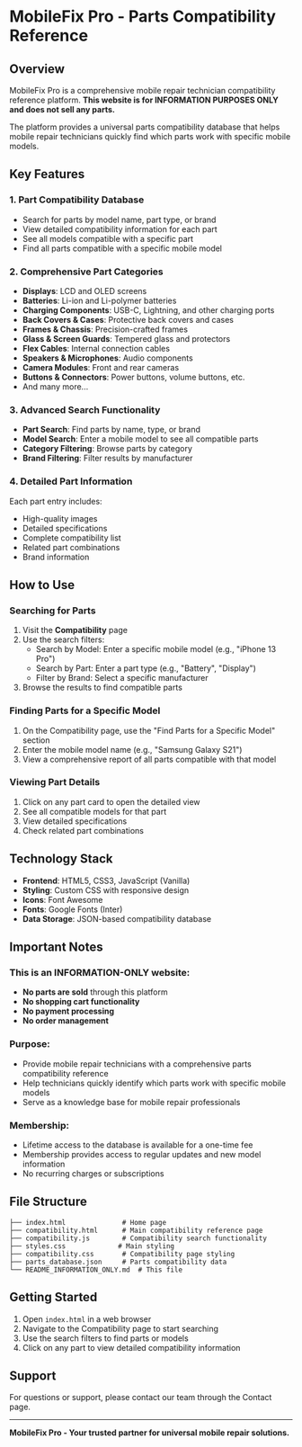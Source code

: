 # MobileFix Pro - Parts Compatibility Reference

## Overview

MobileFix Pro is a comprehensive mobile repair technician compatibility reference platform. **This website is for INFORMATION PURPOSES ONLY and does not sell any parts.**

The platform provides a universal parts compatibility database that helps mobile repair technicians quickly find which parts work with specific mobile models.

## Key Features

### 1. Part Compatibility Database
- Search for parts by model name, part type, or brand
- View detailed compatibility information for each part
- See all models compatible with a specific part
- Find all parts compatible with a specific mobile model

### 2. Comprehensive Part Categories
- **Displays**: LCD and OLED screens
- **Batteries**: Li-ion and Li-polymer batteries
- **Charging Components**: USB-C, Lightning, and other charging ports
- **Back Covers & Cases**: Protective back covers and cases
- **Frames & Chassis**: Precision-crafted frames
- **Glass & Screen Guards**: Tempered glass and protectors
- **Flex Cables**: Internal connection cables
- **Speakers & Microphones**: Audio components
- **Camera Modules**: Front and rear cameras
- **Buttons & Connectors**: Power buttons, volume buttons, etc.
- And many more...

### 3. Advanced Search Functionality
- **Part Search**: Find parts by name, type, or brand
- **Model Search**: Enter a mobile model to see all compatible parts
- **Category Filtering**: Browse parts by category
- **Brand Filtering**: Filter results by manufacturer

### 4. Detailed Part Information
Each part entry includes:
- High-quality images
- Detailed specifications
- Complete compatibility list
- Related part combinations
- Brand information

## How to Use

### Searching for Parts
1. Visit the **Compatibility** page
2. Use the search filters:
   - Search by Model: Enter a specific mobile model (e.g., "iPhone 13 Pro")
   - Search by Part: Enter a part type (e.g., "Battery", "Display")
   - Filter by Brand: Select a specific manufacturer
3. Browse the results to find compatible parts

### Finding Parts for a Specific Model
1. On the Compatibility page, use the "Find Parts for a Specific Model" section
2. Enter the mobile model name (e.g., "Samsung Galaxy S21")
3. View a comprehensive report of all parts compatible with that model

### Viewing Part Details
1. Click on any part card to open the detailed view
2. See all compatible models for that part
3. View detailed specifications
4. Check related part combinations

## Technology Stack

- **Frontend**: HTML5, CSS3, JavaScript (Vanilla)
- **Styling**: Custom CSS with responsive design
- **Icons**: Font Awesome
- **Fonts**: Google Fonts (Inter)
- **Data Storage**: JSON-based compatibility database

## Important Notes

### This is an INFORMATION-ONLY website:
- **No parts are sold** through this platform
- **No shopping cart functionality**
- **No payment processing**
- **No order management**

### Purpose:
- Provide mobile repair technicians with a comprehensive parts compatibility reference
- Help technicians quickly identify which parts work with specific mobile models
- Serve as a knowledge base for mobile repair professionals

### Membership:
- Lifetime access to the database is available for a one-time fee
- Membership provides access to regular updates and new model information
- No recurring charges or subscriptions

## File Structure

```
├── index.html              # Home page
├── compatibility.html      # Main compatibility reference page
├── compatibility.js        # Compatibility search functionality
├── styles.css             # Main styling
├── compatibility.css       # Compatibility page styling
├── parts_database.json     # Parts compatibility data
└── README_INFORMATION_ONLY.md  # This file
```

## Getting Started

1. Open `index.html` in a web browser
2. Navigate to the Compatibility page to start searching
3. Use the search filters to find parts or models
4. Click on any part to view detailed compatibility information

## Support

For questions or support, please contact our team through the Contact page.

---

**MobileFix Pro - Your trusted partner for universal mobile repair solutions.**